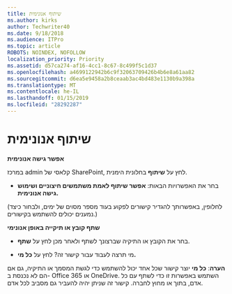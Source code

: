 ```yaml
---
title: שיתוף אנונימית
ms.author: kirks
author: Techwriter40
ms.date: 9/18/2018
ms.audience: ITPro
ms.topic: article
ROBOTS: NOINDEX, NOFOLLOW
localization_priority: Priority
ms.assetid: d57ca274-af16-4cc1-8c67-8c499f5c1d37
ms.openlocfilehash: a4699122942b6c9f32063709426b4b6e8a61aa82
ms.sourcegitcommit: d6ea5e9458a2b8ceaab3ac4bd483e1130b9a398a
ms.translationtype: MT
ms.contentlocale: he-IL
ms.lasthandoff: 01/15/2019
ms.locfileid: "28292287"
---
```

# <a name="anonymous-sharing"></a>שיתוף אנונימית

 **אפשר גישה אנונימית**
  
במרכז admin קלאסי של SharePoint, לחץ על **שיתוף** בחלונית הימנית. 
  
- בחר את האפשרויות הבאות: **אפשר שיתוף לאמת משתמשים חיצוניים ושימוש גישה אנונימית.**
  
(לחלופין, באפשרותך להגדיר קישורים לפקוע בעוד מספר מסוים של ימים, ולבחור כיצד נמענים יכולים להשתמש בקישורים.)
    
 **שתף קובץ או תיקייה באופן אנונימי**
  
- בחר את הקובץ או התיקיה שברצונך לשתף ולאחר מכן לחץ על **שתף**. 
    
- מי תרצה לעבוד עבור קישור זה? לחץ על **כל מי.**
  
 **הערה**: **כל מי** יוצר קישור שכל אחד יכול להשתמש כדי לגשת המסמך או התיקיה, גם אם הם לא נכנסת ב- Office 365 או OneDrive. השתמש באפשרות זו כדי לשתף עם כל אדם, בתוך או מחוץ לחברה. קישור זה שניתן יהיה להעביר גם מסביב לכל אדם. 
    

